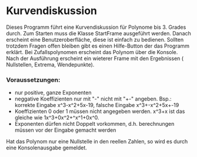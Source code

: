 # Kurvendiskussion

Dieses Programm führt eine Kurvendiskussion für Polynome bis 3. Grades durch.
Zum Starten muss die Klasse StartFrame ausgeführt werden.
Danach erscheint eine Benutzeroberfläche, diese ist einfach zu bedienen. Sollten trotzdem Fragen offen bleiben gibt es einen Hilfe-Button der das Programm erklärt.
Bei Zufallspolynomen erscheint das Polynom über die Konsole.
Nach der Ausführung erscheint ein wieterer Frame mit  den Ergebnissen ( Nullstellen, Extrema, Wendepunkte).

### Voraussetzungen:  
- nur positive, ganze Exponenten 
- neggative Koeffizienten nur mit "-" nicht mit "+-" angeben. Bsp.: korrekte Eingabe x^3-x^2+5x-19, falsche Eingabe x^3+-x^2+5x+-19
- Koeffizienten 0 oder 1 müssen nicht angegeben werden. x^3+x ist das gleiche wie 1x^3+0x^2+^x^1+0x^0.
- Exponenten dürfen nicht Doppelt vorkommen, d.h. berechnungen müssen vor der Eingabe gemacht werden
                  
Hat das Polynom nur eine Nullstelle in den reellen Zahlen, so wird es durch eine Konsolenausgabe gemeldet.
